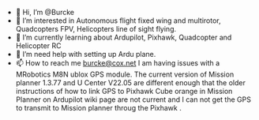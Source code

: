 - 👋 Hi, I’m @Burcke
- 👀 I’m interested in Autonomous flight fixed wing and multirotor, Quadcopters FPV, Helicopters line of sight flying.
- 🌱 I’m currently learning about Ardupilot, Pixhawk, Quadcopter and Helicopter RC
- 💞️ I’m need help with setting up Ardu plane.
- 📫 How to reach me burcke@cox.net
I am having issues with a MRobotics M8N ublox GPS module. The current version of Mission planner 1.3.77 and U Center V22.05 are different enough that the older instructions of how to link GPS to Pixhawk Cube orange in Mission Planner on Ardupilot wiki page are not current and I can not get the GPS to transmit to Mission planner throug the Pixhawk
. 

